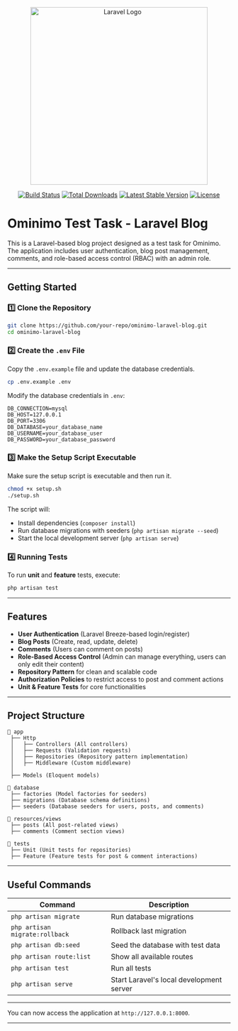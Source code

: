<p align="center"><a href="https://laravel.com" target="_blank"><img src="https://raw.githubusercontent.com/laravel/art/master/logo-lockup/5%20SVG/2%20CMYK/1%20Full%20Color/laravel-logolockup-cmyk-red.svg" width="400" alt="Laravel Logo"></a></p>

<p align="center">
<a href="https://github.com/laravel/framework/actions"><img src="https://github.com/laravel/framework/workflows/tests/badge.svg" alt="Build Status"></a>
<a href="https://packagist.org/packages/laravel/framework"><img src="https://img.shields.io/packagist/dt/laravel/framework" alt="Total Downloads"></a>
<a href="https://packagist.org/packages/laravel/framework"><img src="https://img.shields.io/packagist/v/laravel/framework" alt="Latest Stable Version"></a>
<a href="https://packagist.org/packages/laravel/framework"><img src="https://img.shields.io/packagist/l/laravel/framework" alt="License"></a>
</p>

# Ominimo Test Task - Laravel Blog

This is a Laravel-based blog project designed as a test task for Ominimo. The application includes user authentication, blog post management, comments, and role-based access control (RBAC) with an admin role.

---

## Getting Started

### 1️⃣ Clone the Repository
```sh
git clone https://github.com/your-repo/ominimo-laravel-blog.git
cd ominimo-laravel-blog
```

### 2️⃣ Create the `.env` File
Copy the `.env.example` file and update the database credentials.
```sh
cp .env.example .env
```
Modify the database credentials in `.env`:

```
DB_CONNECTION=mysql
DB_HOST=127.0.0.1
DB_PORT=3306
DB_DATABASE=your_database_name
DB_USERNAME=your_database_user
DB_PASSWORD=your_database_password
```

### 3️⃣ Make the Setup Script Executable
Make sure the setup script is executable and then run it.

```sh
chmod +x setup.sh
./setup.sh
```

The script will:
- Install dependencies (`composer install`)
- Run database migrations with seeders (`php artisan migrate --seed`)
- Start the local development server (`php artisan serve`)

### 4️⃣ Running Tests
To run **unit** and **feature** tests, execute:
```sh
php artisan test
```

---

## Features
- **User Authentication** (Laravel Breeze-based login/register)
- **Blog Posts** (Create, read, update, delete)
- **Comments** (Users can comment on posts)
- **Role-Based Access Control** (Admin can manage everything, users can only edit their content)
- **Repository Pattern** for clean and scalable code
- **Authorization Policies** to restrict access to post and comment actions
- **Unit & Feature Tests** for core functionalities

---

## Project Structure
```
📂 app
 ├── Http
 │   ├── Controllers (All controllers)
 │   ├── Requests (Validation requests)
 │   ├── Repositories (Repository pattern implementation)
 │   ├── Middleware (Custom middleware)
 │
 ├── Models (Eloquent models)

📂 database
 ├── factories (Model factories for seeders)
 ├── migrations (Database schema definitions)
 ├── seeders (Database seeders for users, posts, and comments)

📂 resources/views
 ├── posts (All post-related views)
 ├── comments (Comment section views)

📂 tests
 ├── Unit (Unit tests for repositories)
 ├── Feature (Feature tests for post & comment interactions)
```

---

## Useful Commands
| **Command** | **Description** |
|------------|----------------|
| `php artisan migrate` | Run database migrations |
| `php artisan migrate:rollback` | Rollback last migration |
| `php artisan db:seed` | Seed the database with test data |
| `php artisan route:list` | Show all available routes |
| `php artisan test` | Run all tests |
| `php artisan serve` | Start Laravel's local development server |

---

You can now access the application at `http://127.0.0.1:8000`.

---
